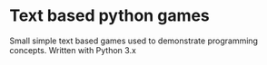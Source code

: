 # Text based python games

Small simple text based games used to demonstrate programming concepts. Written with Python 3.x 